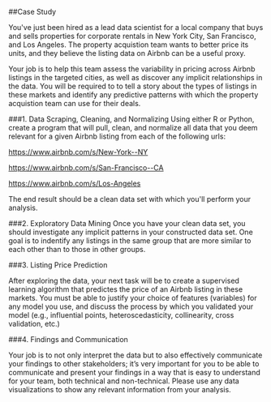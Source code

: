 ##Case Study

You've just been hired as a lead data scientist for a local company that buys and sells properties for corporate rentals in 
New York City, San Francisco, and Los Angeles. The property acquistion team wants to better price its units, 
and they believe the listing data on Airbnb can be a useful proxy.

Your job is to help this team assess the variability in pricing across Airbnb listings in the targeted cities,
as well as discover any implicit relationships in the data. You will be required to to tell a story about the types of listings in these markets and identify any predictive patterns with which the property acquistion team can use for their deals.

###1. Data Scraping, Cleaning, and Normalizing
Using either R or Python, create a program that will pull, clean, and normalize all data that you deem relevant for a given Airbnb listing from each of the following urls:
  
  https://www.airbnb.com/s/New-York--NY
  
  https://www.airbnb.com/s/San-Francisco--CA
  
  https://www.airbnb.com/s/Los-Angeles

The end result should be a clean data set with which you'll perform your analysis.
  
###2. Exploratory Data Mining
Once you have your clean data set, you should investigate any implicit patterns in your constructed data set. One goal is to indentify any listings in the same group that are more similar to each other than to those in other groups.

###3. Listing Price Prediction

After exploring the data, your next task will be to create a supervised learning algorithm that predictes the price of an Airbnb listing in these markets. You must be able to justify your choice of features (variables) for any model you use, and discuss the process by which you validated your model (e.g., influential points, heteroscedasticity, collinearity, cross validation, etc.)

###4. Findings and Communication

Your job is to not only interpret the data but to also effectively communicate your findings to other stakeholders; it’s very important for you to be able to communicate and present your findings in a way that is easy to understand for your team, both technical and non-technical. Please use any data visualizations to show any relevant information from your analysis.
